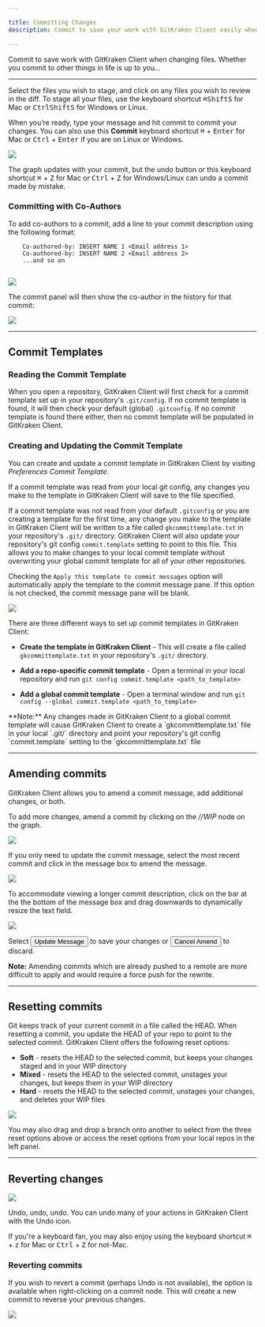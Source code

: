 ```yaml
---

title: Committing Changes
description: Commit to save your work with GitKraken Client easily when changing files.  Learn how to squash, amend and save work when committing.

---
```


Commit to save work with GitKraken Client when changing files.  Whether you commit to other things in life is up to you...


***

<a id="making-a-commit"></a>



Select the files you wish to stage, and click on any files you wish to review in the diff. To stage all your files, use the keyboard shortcut <kbd>&#8984;</kbd><kbd>Shift</kbd><kbd>S</kbd> for Mac or <kbd>Ctrl</kbd><kbd>Shift</kbd><kbd>S</kbd> for Windows or Linux.

When you’re ready, type your message and hit commit to commit your changes. You can also use this **Commit** keyboard shortcut <kbd>&#8984;</kbd> + <kbd>Enter</kbd> for Mac or <kbd>Ctrl</kbd> + <kbd>Enter</kbd> if you are on Linux or Windows.

<img src='/img/documentation/working-with-files/commits/commit.png' srcset='/img/documentation/working-with-files/commits/commit@2x.png 2x' class='img-bordered img-responsive center'>

The graph updates with your commit, but the undo button or this keyboard shortcut
<kbd>&#8984;</kbd> + <kbd>Z</kbd> for Mac or <kbd>Ctrl</kbd> + <kbd>Z</kbd> for Windows/Linux can undo a commit made by mistake.

<a id="committing-with-co-authors"></a>

### Committing with Co-Authors

To add co-authors to a commit, add a line to your commit description using the following format: 
```
    Co-authored-by: INSERT NAME 1 <Email address 1>
    Co-authored-by: INSERT NAME 2 <Email address 2>
    ...and so on
    
```

<img src='/img/documentation/working-with-files/commits/co-author.png' srcset='/img/documentation/working-with-files/commits/co-author@2x.png 2x' class='img-bordered img-responsive center'>

The commit panel will then show the co-author in the history for that commit:

<img src='/img/documentation/working-with-files/commits/co-author-history.png' srcset='/img/documentation/working-with-files/commits/co-author-history@2x.png 2x' class='img-bordered img-responsive center'>

***

<a id="commit-templates"></a>

## Commit Templates

<a id="reading-the-commit-template"></a>

### Reading the Commit Template
When you open a repository, GitKraken Client will first check for a commit template set up in your repository's `.git/config`. If no commit template is found, it will then check your default (global) `.gitconfig`. If no commit template is found there either, then no commit template will be populated in GitKraken Client.

<a id="creating-and-updating-the-commit-template"></a>

### Creating and Updating the Commit Template
You can create and update a commit template in GitKraken Client by visiting <em class='context-menu'>Preferences <i class='fa fa-caret-right'></i>Commit Template</em>.

If a commit template was read from your local git config, any changes you make to the template in GitKraken Client will save to the file specified.

If a commit template was not read from your default `.gitconfig` or you are creating a template for the first time, any change you make to the template in GitKraken Client will be written to a file called `gkcommittemplate.txt` in your repository's `.git/` directory. GitKraken Client will also update your repository's git config `commit.template` setting to point to this file. This allows you to make changes to your local commit template without overwriting your global commit template for all of your other repositories.

Checking the `Apply this template to commit messages` option will automatically apply the template to the commit message pane.  If this option is not checked, the commit message pane will be blank.

<img src='/img/documentation/working-with-files/commits/create-template.png' srcset='/img/documentation/working-with-files/commits/create-template@2x.png 2x' class='img-bordered img-responsive center'>

There are three different ways to set up commit templates in GitKraken Client:

* **Create the template in GitKraken Client** - This will create a file called `gkcommittemplate.txt` in your repository's `.git/` directory.

* **Add a repo-specific commit template** - Open a terminal in your local repository and run `git config commit.template <path_to_template>`

* **Add a global commit template** - Open a terminal window and run `git config --global commit.template <path_to_template>`
<div class='callout callout--basic'>
    <p>**Note:** Any changes made in GitKraken Client to a global commit template will cause GitKraken Client to create a `gkcommittemplate.txt` file in your local `.git/` directory and point your repository's git config `commit.template` setting to the `gkcommittemplate.txt` file</p>
</div>


***

<a id="amending-commits"></a>

## Amending commits

GitKraken Client allows you to amend a commit message, add additional changes, or both.

To add more changes, amend a commit by clicking on the _//WIP_ node on the graph.

<img src='/img/documentation/working-with-files/commits/WIP-node.png' srcset='/img/documentation/working-with-files/commits/WIP-node@2x.png 2x' class='img-bordered img-responsive center'>

If you only need to update the commit message, select the most recent commit and click in the message box to amend the message.

<img src='/img/documentation/working-with-files/commits/amend.png' srcset='/img/documentation/working-with-files/commits/amend@2x.png 2x' class='img-bordered img-responsive center'>

To accommodate viewing a longer commit description, click on the bar at the the bottom of the message box and drag downwards to dynamically resize the text field.

<img src='/img/documentation/working-with-files/commits/resize.gif' class='img-bordered img-responsive center'>


Select <button class='button button--success button--ui button--nolink'>Update Message</button> to save your changes or <button class='button button--danger button--ui button--nolink'>Cancel Amend</button> to discard.  

<div class='callout callout--basic'>
    <p><strong>Note:</strong> Amending commits which are already pushed to a remote are more difficult to apply and would require a force push for the rewrite.</p>
</div>

***

<a id="resetting-commits"></a>

## Resetting commits
Git keeps track of your current commit in a file called the HEAD.  When resetting a commit, you update the HEAD of your repo to point to the selected commit.  GitKraken Client offers the following reset options:

* **Soft** - resets the HEAD to the selected commit, but keeps your changes staged and in your WIP directory
* **Mixed** - resets the HEAD to the selected commit, unstages your changes, but keeps them in your WIP directory
* **Hard** - resets the HEAD to the selected commit, unstages your changes, and deletes your WIP files

<img src='/img/documentation/working-with-files/commits/reset-commit.png' srcset='/img/documentation/working-with-files/commits/reset-commit@2x.png 2x' class='img-bordered img-responsive center'>

You may also drag and drop a branch onto another to select from the three reset options above or access the reset options from your local repos in the left panel.

***

<a id="reverting-changes"></a>

## Reverting changes
<img src='/img/documentation/working-with-files/commits/undo.png' srcset='/img/documentation/working-with-files/commits/undo@2x.png 2x' class='img-bordered img-responsive center'>

Undo, undo, undo. You can undo many of your actions in GitKraken Client with the Undo icon.

If you're a keyboard fan, you may also enjoy using the keyboard shortcut
<kbd>&#8984;</kbd> + <kbd>z</kbd> for Mac or <kbd>Ctrl</kbd> + <kbd>Z</kbd> for not-Mac.

<a id="reverting-commits"></a>

### Reverting commits

If you wish to revert a commit (perhaps Undo is not available), the option is available when right-clicking on a commit node. This will create a new commit to reverse your previous changes.

<img src='/img/documentation/working-with-files/commits/revert-commit.png' srcset='/img/documentation/working-with-files/commits/revert-commit@2x.png 2x' class='img-bordered img-responsive center'>
